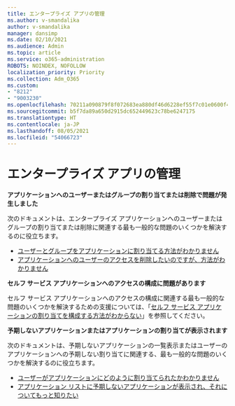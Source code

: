```yaml
---
title: エンタープライズ アプリの管理
ms.author: v-smandalika
author: v-smandalika
manager: dansimp
ms.date: 02/10/2021
ms.audience: Admin
ms.topic: article
ms.service: o365-administration
ROBOTS: NOINDEX, NOFOLLOW
localization_priority: Priority
ms.collection: Adm_O365
ms.custom:
- "8212"
- "9003230"
ms.openlocfilehash: 70211a090879f8f072683ea880df46d6228ef55f7c01e0600f41836142d3f4cb
ms.sourcegitcommit: b5f7da89a650d2915dc652449623c78be6247175
ms.translationtype: HT
ms.contentlocale: ja-JP
ms.lasthandoff: 08/05/2021
ms.locfileid: "54066723"
---
```

# <a name="management-of-enterprise-apps"></a>エンタープライズ アプリの管理

**アプリケーションへのユーザーまたはグループの割り当てまたは削除で問題が発生しました**

次のドキュメントは、エンタープライズ アプリケーションへのユーザーまたはグループの割り当てまたは削除に関連する最も一般的な問題のいくつかを解決するのに役立ちます。

- [ユーザーとグループをアプリケーションに割り当てる方法がわかりません](https://docs.microsoft.com/azure/active-directory/manage-apps/assign-user-or-group-access-portal)
- [アプリケーションへのユーザーのアクセスを削除したいのですが、方法がわかりません](https://docs.microsoft.com/azure/active-directory/manage-apps/methods-for-removing-user-access)

**セルフ サービス アプリケーションへのアクセスの構成に問題があります**

セルフ サービス アプリケーションへのアクセスの構成に関連する最も一般的な問題のいくつかを解決するための支援については、「[セルフ サービス アプリケーションの割り当てを構成する方法がわからない](https://docs.microsoft.com/azure/active-directory/manage-apps/manage-self-service-access)」を参照してください。

**予期しないアプリケーションまたはアプリケーションの割り当てが表示されます**

次のドキュメントは、予期しないアプリケーションの一覧表示またはユーザーのアプリケーションへの予期しない割り当てに関連する、最も一般的な問題のいくつかを解決するのに役立ちます。

- [ユーザーがアプリケーションにどのように割り当てられたかわかりません](https://docs.microsoft.com/azure/active-directory/manage-apps/ways-users-get-assigned-to-applications)
- [アプリケーション リストに予期しないアプリケーションが表示され、それについてもっと知りたい](https://docs.microsoft.com/azure/active-directory/manage-apps/application-types)












